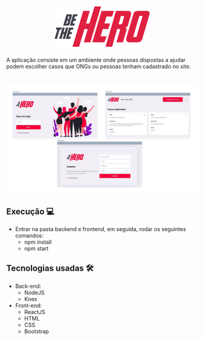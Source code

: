 <h1 align="center">
    <img alt="BeTheHero" title="#BeTheHero" src="https://github.com/dynnah/BeTheHero/blob/master/frontend/src/assets/logo.svg" width="250px" />
</h1>

A aplicação consiste em um ambiente onde pessoas dispostas a ajudar podem escolher casos que ONGs ou pessoas tenham cadastrado no site.

<h1 align="center">
    <img alt="Starter" title="Javascript Starter"src="static/screens.png"  />
</h1>

## Execução 💻
 - Entrar na pasta backend e frontend, em seguida, rodar os seguintes comandos: 
 	- npm install
	- npm start
	
## Tecnologias usadas 🛠
- Back-end:
	- NodeJS 
	- Knex
- Front-end:
	- ReactJS
	- HTML
	- CSS
	- Bootstrap

